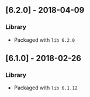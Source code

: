 ## [6.2.0] - 2018-04-09
### Library
- Packaged with `lib 6.2.0`

## [6.1.0] - 2018-02-26
### Library
- Packaged with `lib 6.1.12`
